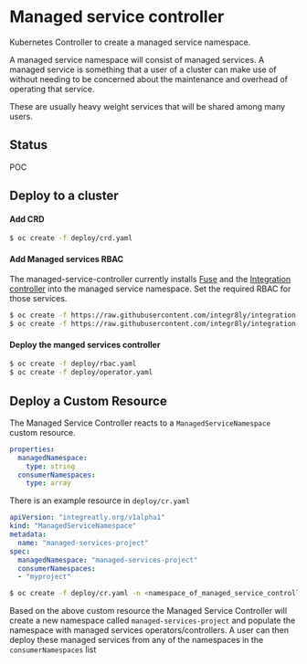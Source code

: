 # Managed service controller

Kubernetes Controller to create a managed service namespace.

A managed service namespace will consist of managed services.
A managed service is something that a user of a cluster can make use of without needing to be concerned about the maintenance and overhead of operating that service.

These are usually heavy weight services that will be shared among many users.

## Status
POC

## Deploy to a cluster

#### Add CRD
```bash
$ oc create -f deploy/crd.yaml
```

#### Add Managed services RBAC
The managed-service-controller currently installs [Fuse](https://github.com/syndesisio/syndesis/tree/master/install/operator) and the [Integration controller](https://github.com/integr8ly/integration-controller) into the managed service namespace.
Set the required RBAC for those services.

```bash
$ oc create -f https://raw.githubusercontent.com/integr8ly/integration-controller/master/deploy/enmasse/enmasse-cluster-role.yaml
$ oc create -f https://raw.githubusercontent.com/integr8ly/integration-controller/master/deploy/applications/route-services-viewer-cluster-role.yaml
```

#### Deploy the manged services controller
```bash
$ oc create -f deploy/rbac.yaml
$ oc create -f deploy/operator.yaml
```

## Deploy a Custom Resource

The Managed Service Controller reacts to a `ManagedServiceNamespace` custom resource.

```yaml
properties:
  managedNamespace:
    type: string
  consumerNamespaces:
    type: array
```

There is an example resource in `deploy/cr.yaml`

```yaml
apiVersion: "integreatly.org/v1alpha1"
kind: "ManagedServiceNamespace"
metadata:
  name: "managed-services-project"
spec:
  managedNamespace: "managed-services-project"
  consumerNamespaces:
  - "myproject"
```

```bash
$ oc create -f deploy/cr.yaml -n <namespace_of_managed_service_controller>
```

Based on the above custom resource the Managed Service Controller will create a new namespace called `managed-services-project` and populate the namespace with managed services operators/controllers.
A user can then deploy these managed services from any of the namespaces in the `consumerNamespaces` list